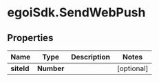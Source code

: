 # egoiSdk.SendWebPush

## Properties
Name | Type | Description | Notes
------------ | ------------- | ------------- | -------------
**siteId** | **Number** |  | [optional] 


